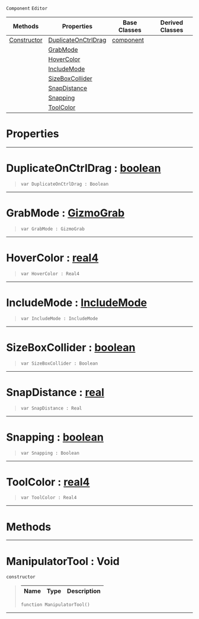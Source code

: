  `Component` `Editor`



|Methods|Properties|Base Classes|Derived Classes|
|---|---|---|---|
|[ Constructor](https://github.com/ZilchEngine/ZilchDocs/blob/master/code_reference/class_reference/manipulatortool.markdown#manipulatortool-void)|[ DuplicateOnCtrlDrag](https://github.com/ZilchEngine/ZilchDocs/blob/master/code_reference/class_reference/manipulatortool.markdown#duplicateonctrldrag-zero)|[component](https://github.com/ZilchEngine/ZilchDocs/blob/master/code_reference/class_reference/component.markdown)| |
| |[ GrabMode](https://github.com/ZilchEngine/ZilchDocs/blob/master/code_reference/class_reference/manipulatortool.markdown#grabmode-zero-engine-doc)| | |
| |[ HoverColor](https://github.com/ZilchEngine/ZilchDocs/blob/master/code_reference/class_reference/manipulatortool.markdown#hovercolor-zero-engine-d)| | |
| |[ IncludeMode](https://github.com/ZilchEngine/ZilchDocs/blob/master/code_reference/class_reference/manipulatortool.markdown#includemode-zero-engine)| | |
| |[ SizeBoxCollider](https://github.com/ZilchEngine/ZilchDocs/blob/master/code_reference/class_reference/manipulatortool.markdown#sizeboxcollider-zero-eng)| | |
| |[ SnapDistance](https://github.com/ZilchEngine/ZilchDocs/blob/master/code_reference/class_reference/manipulatortool.markdown#snapdistance-zero-engine)| | |
| |[ Snapping](https://github.com/ZilchEngine/ZilchDocs/blob/master/code_reference/class_reference/manipulatortool.markdown#snapping-zero-engine-doc)| | |
| |[ ToolColor](https://github.com/ZilchEngine/ZilchDocs/blob/master/code_reference/class_reference/manipulatortool.markdown#toolcolor-zero-engine-do)| | |


 #  Properties


---  
 #  DuplicateOnCtrlDrag : [boolean](https://github.com/ZilchEngine/ZilchDocs/blob/master/code_reference/nada_base_types/boolean.markdown)

> 
> ``` lang=cpp, name=Nada
> var DuplicateOnCtrlDrag : Boolean


---  
 #  GrabMode : [GizmoGrab](https://github.com/ZilchEngine/ZilchDocs/blob/master/code_reference/enum_reference.markdown#gizmograb)

> 
> ``` lang=cpp, name=Nada
> var GrabMode : GizmoGrab


---  
 #  HoverColor : [real4](https://github.com/ZilchEngine/ZilchDocs/blob/master/code_reference/nada_base_types/real4.markdown)

> 
> ``` lang=cpp, name=Nada
> var HoverColor : Real4


---  
 #  IncludeMode : [IncludeMode](https://github.com/ZilchEngine/ZilchDocs/blob/master/code_reference/enum_reference.markdown#includemode)

> 
> ``` lang=cpp, name=Nada
> var IncludeMode : IncludeMode


---  
 #  SizeBoxCollider : [boolean](https://github.com/ZilchEngine/ZilchDocs/blob/master/code_reference/nada_base_types/boolean.markdown)

> 
> ``` lang=cpp, name=Nada
> var SizeBoxCollider : Boolean


---  
 #  SnapDistance : [real](https://github.com/ZilchEngine/ZilchDocs/blob/master/code_reference/nada_base_types/real.markdown)

> 
> ``` lang=cpp, name=Nada
> var SnapDistance : Real


---  
 #  Snapping : [boolean](https://github.com/ZilchEngine/ZilchDocs/blob/master/code_reference/nada_base_types/boolean.markdown)

> 
> ``` lang=cpp, name=Nada
> var Snapping : Boolean


---  
 #  ToolColor : [real4](https://github.com/ZilchEngine/ZilchDocs/blob/master/code_reference/nada_base_types/real4.markdown)

> 
> ``` lang=cpp, name=Nada
> var ToolColor : Real4


---  
 #  Methods


---  
 #  ManipulatorTool : Void

 `constructor`

> 
> |Name|Type|Description|
> |---|---|---|
> ``` lang=cpp, name=Nada
> function ManipulatorTool()
> ``` 


---  
 

 